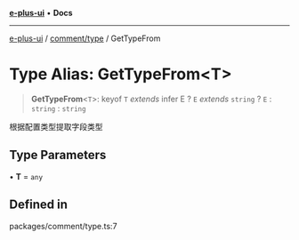[**e-plus-ui**](../../../README.md) • **Docs**

***

[e-plus-ui](../../../modules.md) / [comment/type](../README.md) / GetTypeFrom

# Type Alias: GetTypeFrom\<T\>

> **GetTypeFrom**\<`T`\>: keyof `T` *extends* infer E ? `E` *extends* `string` ? `E` : `string` : `string`

根据配置类型提取字段类型

## Type Parameters

• **T** = `any`

## Defined in

packages/comment/type.ts:7
